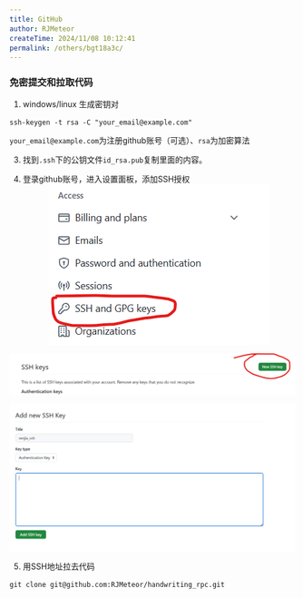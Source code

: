 ```yaml
---
title: GitHub
author: RJMeteor
createTime: 2024/11/08 10:12:41
permalink: /others/bgt18a3c/
---
```

### **免密提交和拉取代码**
1. windows/linux 生成密钥对
~~~shell
ssh-keygen -t rsa -C "your_email@example.com"
~~~
`your_email@example.com`为注册github账号（可选）、`rsa`为加密算法

3. 找到`.ssh`下的公钥文件`id_rsa.pub`复制里面的内容。

4. 登录github账号，进入设置面板，添加SSH授权
<span style="display:flex;justify-content:center;">![feiji.svg](/github/setting_ssh1.png)</span>

<span style="display:flex;justify-content:center;">![feiji.svg](/github/setting_ssh2.png)</span>

<span style="display:flex;justify-content:center;">![feiji.svg](/github/setting_ssh3.png)</span>

5. 用SSH地址拉去代码
~~~shell
git clone git@github.com:RJMeteor/handwriting_rpc.git
~~~

<template>

</template>

<script>
export default {
  mounted() {
    // 页面挂载后，检查是否需要重定向
    this.redirectToOtherPage();
  },
  methods: {
    redirectToOtherPage() {
      // 你的重定向逻辑，例如用户是从特定页面打开的
      if (this.$route.query.from === 'specificPage') {
        // 使用Vue Router的push方法进行重定向
        this.$router.push('/other/page');
      }
    },
  },
};
</script>



